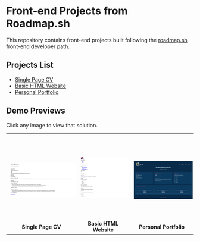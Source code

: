 # Front-end Projects from Roadmap.sh

This repository contains front-end projects built following the [roadmap.sh](https://roadmap.sh/) front-end developer path.

## Projects List

- [Single Page CV](https://roadmap.sh/projects/single-page-cv)
- [Basic HTML Website](https://roadmap.sh/projects/basic-html-website)
- [Personal Portfolio](https://roadmap.sh/projects/portfolio-website)

## Demo Previews

Click any image to view that solution.


<table>
  <tr>
    <td align="center">
      <a href="https://github.com/tugcekarakuss/roadmap.sh-frontend-solutions/tree/main/02-basic-html-website">
        <img src="./images/single-page-cv.png" alt="Basic HTML Website" height="220" style="object-fit: contain; border-radius: 10px; padding: 4px;" />
      </a>
      <br/>
      <strong>Single Page CV</strong>
    </td>
    <td align="center">
      <a href="https://github.com/tugcekarakuss/roadmap.sh-frontend-solutions/tree/main/03-personal-portfolio">
        <img src="./images/basic-html-website.png" alt="Personal Portfolio" height="220" style="object-fit: contain; border-radius: 10px; padding: 4px;" />
      </a>
      <br/>
      <strong> Basic HTML Website</strong>
    </td>
    <td align="center">
      <a href="https://github.com/tugcekarakuss/roadmap.sh-frontend-solutions/tree/main/01-single-page-cv">
        <img src="./images/portfolio.png" alt="Single Page CV" height="220" style="object-fit: contain; border-radius: 10px; padding: 4px;" />
      </a>
      <br/>
      <strong>Personal Portfolio</strong>
    </td>
  </tr>
</table>
